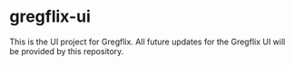 # gregflix-ui
This is the UI project for Gregflix.  All future updates for the Gregflix UI will be provided by this repository.
